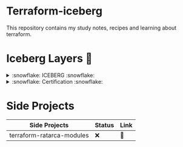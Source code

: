 # Terraform-iceberg
This repository contains my study notes, recipes and learning about terraform.


# Iceberg Layers :large_blue_diamond:


<details>
  <summary>:snowflake: ICEBERG :snowflake: </summary>

  | Layer  | Content | Status | Link
  | ------------- | ------------- |------------- |------------- |
  | 1  | HCL: Understand  | :heavy_check_mark: | [:link:]()
  | 1  | Block: Providers  | :heavy_check_mark:| [:link:]()
  | 1  | Block: Resource  |:heavy_check_mark: | [:link:]()
  | 1  | Block: Variables  |:heavy_check_mark: | [:link:]()
  | 1  | Block: Data  |:heavy_check_mark: | [:link:]()
  | 1  | Block: Module  | :heavy_check_mark:| [:link:]()
  | 1  | Provider: Work with multiple  | :heavy_check_mark:| [:link:]()
  | 1  | Provider: Version and Upgrades | :heavy_check_mark:| [:link:]()
  | 1  | Provisoners: Understand | :heavy_check_mark:|[:link:]()
  | 2  | CLI: Import resources  |:x: | [:link:]()
  | 2  | CLI: Workspace   |:x: |[:link:]()
  | 2  | CLI: About State  |:x: | [:link:]()
  | 2  | CLI: Debugging  | :x:| [:link:]()
  | 3  | Module: Modules   | :x:| :link:
  | 3  | Modules: Source   | :x:| :link:
  | 3  | Modules: Inputs and Outputs  | :x:| :link:
  | 3  | Modules: Scope*  | :x:| :link:
  | 3  | Modules: Public Modules  | :x:| :link:
  | 3  | Modules: Versioning  | :x:| :link:
  | 4 | Workflow: Understand  |:x: | :link:
  | 4 | Workflow: Init  |:x: | :link:
  | 4 | Workflow: Validate | :x:| :link:
  | 4 | Workflow: Plan | :x:| :link:
  | 4 | Workflow: Apply| :x:| :link:
  | 4 | Workflow: Destroy | :x:| :link:
  | 5 | State: Overview  |:x: | :link:
  | 5 | State: Local backend  |:x: | :link:
  | 5 | State: Locking | :x:| :link:
  | 5 | State: Authentication | :x:| :link:
  | 5 | State: Backend Storage| :x:| :link:
  | 5 | State: Migration | :x:| :link:
  | 5 | State: Refresh | :x:| :link:
  | 5 | State: Backend Config | :x:| :link:
  | 5 | State: Sensitive Data | :x:| :link:
  | 6 | Deploy: Variables (Local, Input, Output)  |:x: | :link:
  | 6 | Deploy: Variables Validation and Suppression  |:x: | :link:
  | 6 | Deploy: Secrets | :x:| :link:
  | 6 | Deep: About Variables (Collection and Types) | :x:| :link:
  | 6 | Deep: Working with Data blocks| :x:| :link:
  | 6 | Deep: Built-In Functions | :x:| :link:
  | 6 | Deep: Dynamic Blocks | :x:| :link:
  | 6 | Deep: Graphs | :x:| :link:
  | 6 | Deep: Lifecycle | :x:| :link:
  | 7 | Cloud: State  |:x: | :link:
  | 7 | Cloud: Workspace  |:x: | :link:
  | 7 | Cloud: Secure Variables | :x:| :link:
  | 7 | Cloud: Version Control | :x:| :link:
  | 7 | Cloud: Module Registry| :x:| :link:
  | 7 | Cloud: VCS Workflow | :x:| :link:
  
</details>


<details>
    <summary> :snowflake: Certification  :snowflake: </summary>

  | Type  | Content | Status | Link
  | ------------- | ------------- |------------- |------------- |
  | Certification | Labs  |:x: | :link:
  | Certification | 250-Questions   |:x: | :link:
  | Certification | Flash-Cards  |:x: | :link:
  | Certification | Personal-Notes  |:x: | :link:
  
</details>


# Side Projects

| Side Projects | Status | Link
| ------------- |------------- |------------- |
| terraform-ratarca-modules | :x: | :link:
